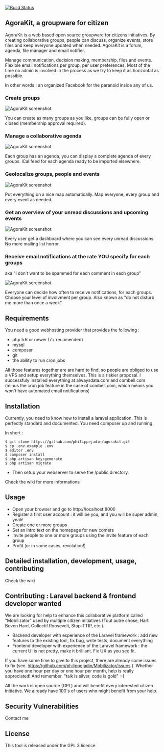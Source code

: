 [![Build Status](https://travis-ci.org/philippejadin/Mobilizator.svg?branch=master)](https://travis-ci.org/philippejadin/Mobilizator)


## AgoraKit, a groupware for citizen

AgoraKit is a web based open source groupware for citizens initiatives. By creating collaborative groups, people can discuss, organize events, store files and keep everyone updated when needed. AgoraKit is a forum, agenda, file manager and email notifier. 

Manage communication, decision making, membership, files and events. Flexible email notifications per group, per user preferences. Most of the time no admin is involved in the process as we try to keep it as horizontal as possible. 

In other words : an organized Facebook for the paranoid inside any of us.


### Create groups

![AgoraKit screenshot](https://agorakit.org/mobilizator_groups.jpg)

You can create as many groups as you like, groups can be fully open or closed (membership approval required).


### Manage a collaborative agenda

![AgoraKit screenshot](https://agorakit.org/mobilizator_agenda.jpg)

Each group has an agenda, you can display a complete agenda of every groups. iCal feed for each agenda ready to be imported elsewhere.


### Geolocalize groups, people and events

![AgoraKit screenshot](https://agorakit.org/mobilizator_map.jpg)

Put everything on a nice map automatically. Map everyone, every group and every event as needed.


### Get an overview of your unread discussions and upcoming events

![AgoraKit screenshot](https://agorakit.org/mobilizator_overview.jpg)

Every user get a dashboard where you can see every unread discussions. No more mailing list horror.


### Receive email notifications at the rate YOU specify for each groups
aka "I don't want to be spammed for each comment in each group"

![AgoraKit screenshot](https://agorakit.org/mobilizator_notifications.jpg)

Everyone can decide how often to receive notifications, for each groups. Choose your level of involvment per group. Also known as "do not disturb me more than once a week"



## Requirements
You need a good webhosting provider that provides the following :
- php 5.6 or newer (7+ recomended)
- mysql
- composer
- git
- the ability to run cron jobs

All those features together are are hard to find, so people are obliged to use a VPS and setup everything themselves. This is a riskier proposal. I successfuly installed everything at alwaysdata.com and combell.com (minus the cron job feature in the case of combell.com, which means you won't have automated email notifications)


## Installation

Currently, you need to know how to install a laravel application. This is perfectly standard and documented. You need composer up and running.

In short :

```
$ git clone https://github.com/philippejadin/agorakit.git
$ cp .env.example .env
$ editor .env
$ composer install
$ php artisan key:generate
$ php artisan migrate
```
- Then setup your webserver to serve the /public directory.

Check the wiki for more informations


## Usage
- Open your browser and go to http://localhost:8000
- Register a first user account : it will be you, and you will be super admin, yeah!
- Create one or more groups
- Set an intro text on the homepage for new comers
- Invite people to one or more groups using the invite feature of each group
- Profit (or in some cases, revolution!)


## Detailed installation, development, usage, contributing

Check the wiki


## Contributing : Laravel backend & frontend developer wanted
We are looking for help to enhance this collaborative platform called "Mobilizator" used by multiple citizen initiatives (Tout autre chose, Hart Boven Hard, Collectif Roosevelt, Stop-TTIP, etc.).

- Backend developer with experience of the Laravel framework : add new features to the existing tool, fix bug, write tests, document everything
- Frontend developer with experience of the Laravel framework : the current UI is not pretty, make it brilliant. Fix UX as you see fit.

If you have some time to give to this project, there are already some issues to fix (see. https://github.com/philippejadin/Mobilizator/issues ). Whether you have one hour per day or one hour per month, help is really appreciated! And remember, "talk is silver, code is gold" :-)

All the work is open source (GPL) and will benefit every interested citizen initiative. We already have 100's of users who might benefit from your help.


## Security Vulnerabilities

Contact me

## License

This tool is released under the GPL 3 licence
